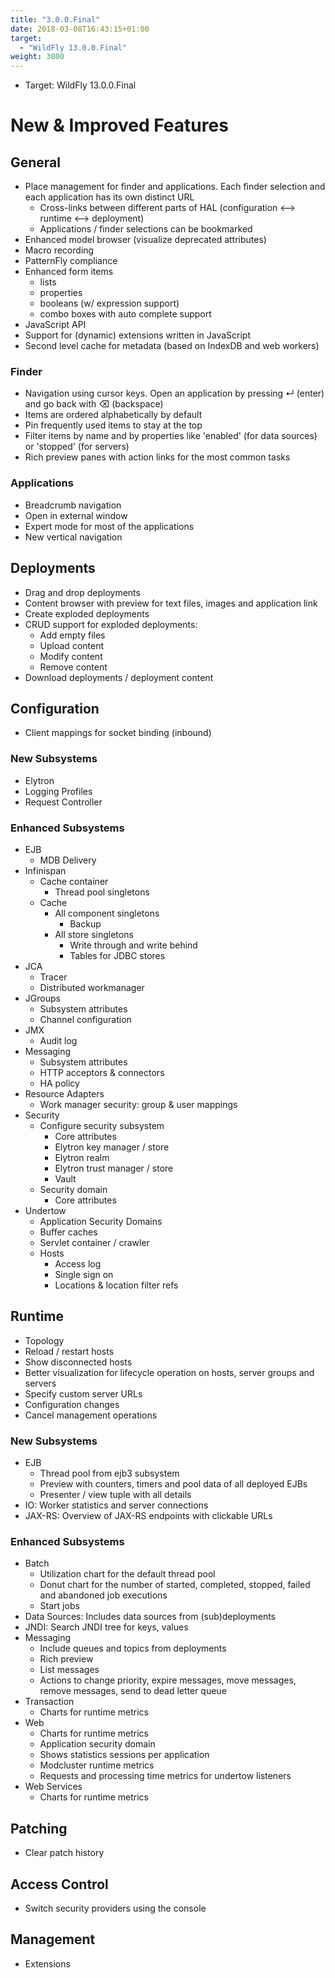 ```yaml
---
title: "3.0.0.Final"
date: 2018-03-08T16:43:15+01:00
target: 
  - "WildFly 13.0.0.Final"
weight: 3000
---
```

- Target: WildFly 13.0.0.Final

# New & Improved Features

## General

- Place management for finder and applications. Each finder selection and each application has its own distinct URL
  - Cross-links between different parts of HAL (configuration ⟷ runtime ⟷ deployment)
  - Applications / finder selections can be bookmarked
- Enhanced model browser (visualize deprecated attributes)
- Macro recording
- PatternFly compliance
- Enhanced form items
  - lists
  - properties
  - booleans (w/ expression support)
  - combo boxes with auto complete support
- JavaScript API
- Support for (dynamic) extensions written in JavaScript
- Second level cache for metadata (based on IndexDB and web workers)

### Finder

- Navigation using cursor keys. Open an application by pressing ↵ (enter) and go back with ⌫ (backspace)
- Items are ordered alphabetically by default
- Pin frequently used items to stay at the top
- Filter items by name and by properties like 'enabled' (for data sources) or 'stopped' (for servers)
- Rich preview panes with action links for the most common tasks

### Applications

- Breadcrumb navigation
- Open in external window
- Expert mode for most of the applications
- New vertical navigation

## Deployments

- Drag and drop deployments
- Content browser with preview for text files, images and application link
- Create exploded deployments
- CRUD support for exploded deployments:
  - Add empty files
  - Upload content
  - Modify content
  - Remove content
- Download deployments / deployment content

## Configuration

- Client mappings for socket binding (inbound)

### New Subsystems

- Elytron
- Logging Profiles
- Request Controller

### Enhanced Subsystems

- EJB
  - MDB Delivery
- Infinispan
  - Cache container
    - Thread pool singletons
  - Cache
    - All component singletons
      - Backup
    - All store singletons
      - Write through and write behind
      - Tables for JDBC stores
- JCA
  - Tracer
  - Distributed workmanager
- JGroups
  - Subsystem attributes
  - Channel configuration
- JMX
  - Audit log
- Messaging
  - Subsystem attributes
  - HTTP acceptors & connectors
  - HA policy
- Resource Adapters
  - Work manager security: group & user mappings
- Security
  - Configure security subsystem
    - Core attributes
    - Elytron key manager / store
    - Elytron realm
    - Elytron trust manager / store
    - Vault
  - Security domain
    - Core attributes
- Undertow
  - Application Security Domains
  - Buffer caches
  - Servlet container / crawler
  - Hosts
    - Access log
    - Single sign on
    - Locations & location filter refs

## Runtime

- Topology
- Reload / restart hosts
- Show disconnected hosts
- Better visualization for lifecycle operation on hosts, server groups and servers
- Specify custom server URLs
- Configuration changes
- Cancel management operations

### New Subsystems

- EJB
  - Thread pool from ejb3 subsystem 
  - Preview with counters, timers and pool data of all deployed EJBs
  - Presenter / view tuple with all details
- IO: Worker statistics and server connections
- JAX-RS: Overview of JAX-RS endpoints with clickable URLs

### Enhanced Subsystems

- Batch
  - Utilization chart for the default thread pool
  - Donut chart for the number of started, completed, stopped, failed and abandoned job executions
  - Start jobs
- Data Sources: Includes data sources from (sub)deployments
- JNDI: Search JNDI tree for keys, values
- Messaging
  - Include queues and topics from deployments
  - Rich preview
  - List messages
  - Actions to change priority, expire messages, move messages, remove messages, send to dead letter queue
- Transaction
  - Charts for runtime metrics
- Web
  - Charts for runtime metrics
  - Application security domain
  - Shows statistics sessions per application
  - Modcluster runtime metrics
  - Requests and processing time metrics for undertow listeners
- Web Services
  - Charts for runtime metrics

## Patching

- Clear patch history

## Access Control

- Switch security providers using the console

## Management

- Extensions

